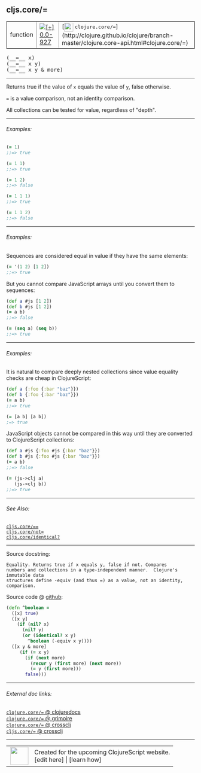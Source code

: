 ## cljs.core/=



 <table border="1">
<tr>
<td>function</td>
<td><a href="https://github.com/cljsinfo/cljs-api-docs/tree/0.0-927"><img valign="middle" alt="[+] 0.0-927" title="Added in 0.0-927" src="https://img.shields.io/badge/+-0.0--927-lightgrey.svg"></a> </td>
<td>
[<img height="24px" valign="middle" src="http://i.imgur.com/1GjPKvB.png"> <samp>clojure.core/=</samp>](http://clojure.github.io/clojure/branch-master/clojure.core-api.html#clojure.core/=)
</td>
</tr>
</table>


 <samp>
(__=__ x)<br>
</samp>
 <samp>
(__=__ x y)<br>
</samp>
 <samp>
(__=__ x y & more)<br>
</samp>

---

Returns true if the value of `x` equals the value of `y`, false otherwise.

`=` is a value comparison, not an identity comparison.

All collections can be tested for value, regardless of "depth".

---

###### Examples:

```clj
(= 1)
;;=> true

(= 1 1)
;;=> true

(= 1 2)
;;=> false

(= 1 1 1)
;;=> true

(= 1 1 2)
;;=> false
```

---
###### Examples:

Sequences are considered equal in value if they have the same elements:

```clj
(= '(1 2) [1 2])
;;=> true
```

But you cannot compare JavaScript arrays until you convert them to sequences:

```clj
(def a #js [1 2])
(def b #js [1 2])
(= a b)
;;=> false

(= (seq a) (seq b))
;;=> true
```

---
###### Examples:

It is natural to compare deeply nested collections since value equality checks
are cheap in ClojureScript:

```clj
(def a {:foo {:bar "baz"}})
(def b {:foo {:bar "baz"}})
(= a b)
;;=> true

(= [a b] [a b])
;=> true
```

JavaScript objects cannot be compared in this way until they are converted to
ClojureScript collections:

```clj
(def a #js {:foo #js {:bar "baz"}})
(def b #js {:foo #js {:bar "baz"}})
(= a b)
;;=> false

(= (js->clj a)
   (js->clj b))
;;=> true
```

---

###### See Also:

[`cljs.core/==`](cljs.core_EQEQ.md)<br>
[`cljs.core/not=`](cljs.core_notEQ.md)<br>
[`cljs.core/identical?`](cljs.core_identicalQMARK.md)<br>

---


Source docstring:

```
Equality. Returns true if x equals y, false if not. Compares
numbers and collections in a type-independent manner.  Clojure's immutable data
structures define -equiv (and thus =) as a value, not an identity,
comparison.
```


Source code @ [github](https://github.com/clojure/clojurescript/blob/r2280/src/cljs/cljs/core.cljs#L661-L677):

```clj
(defn ^boolean =
  ([x] true)
  ([x y]
    (if (nil? x)
      (nil? y)
      (or (identical? x y)
        ^boolean (-equiv x y))))
  ([x y & more]
     (if (= x y)
       (if (next more)
         (recur y (first more) (next more))
         (= y (first more)))
       false)))
```

<!--
Repo - tag - source tree - lines:

 <pre>
clojurescript @ r2280
└── src
    └── cljs
        └── cljs
            └── <ins>[core.cljs:661-677](https://github.com/clojure/clojurescript/blob/r2280/src/cljs/cljs/core.cljs#L661-L677)</ins>
</pre>

-->

---



###### External doc links:

[`clojure.core/=` @ clojuredocs](http://clojuredocs.org/clojure.core/=)<br>
[`clojure.core/=` @ grimoire](http://conj.io/store/v1/org.clojure/clojure/1.7.0-beta3/clj/clojure.core/%3D/)<br>
[`clojure.core/=` @ crossclj](http://crossclj.info/fun/clojure.core/%3D.html)<br>
[`cljs.core/=` @ crossclj](http://crossclj.info/fun/cljs.core.cljs/%3D.html)<br>

---

 <table>
<tr><td>
<img valign="middle" align="right" width="48px" src="http://i.imgur.com/Hi20huC.png">
</td><td>
Created for the upcoming ClojureScript website.<br>
[edit here] | [learn how]
</td></tr></table>

[edit here]:https://github.com/cljsinfo/cljs-api-docs/blob/master/cljsdoc/cljs.core_EQ.cljsdoc
[learn how]:https://github.com/cljsinfo/cljs-api-docs/wiki/cljsdoc-files

<!--

This information was too distracting to show to readers, but I'll leave it
commented here since it is helpful to:

- pretty-print the data used to generate this document
- and show how to retrieve that data



The API data for this symbol:

```clj
{:description "Returns true if the value of `x` equals the value of `y`, false otherwise.\n\n`=` is a value comparison, not an identity comparison.\n\nAll collections can be tested for value, regardless of \"depth\".",
 :return-type boolean,
 :ns "cljs.core",
 :name "=",
 :signature ["[x]" "[x y]" "[x y & more]"],
 :history [["+" "0.0-927"]],
 :type "function",
 :related ["cljs.core/==" "cljs.core/not=" "cljs.core/identical?"],
 :full-name-encode "cljs.core_EQ",
 :source {:code "(defn ^boolean =\n  ([x] true)\n  ([x y]\n    (if (nil? x)\n      (nil? y)\n      (or (identical? x y)\n        ^boolean (-equiv x y))))\n  ([x y & more]\n     (if (= x y)\n       (if (next more)\n         (recur y (first more) (next more))\n         (= y (first more)))\n       false)))",
          :title "Source code",
          :repo "clojurescript",
          :tag "r2280",
          :filename "src/cljs/cljs/core.cljs",
          :lines [661 677]},
 :examples [{:id "edffb6",
             :content "```clj\n(= 1)\n;;=> true\n\n(= 1 1)\n;;=> true\n\n(= 1 2)\n;;=> false\n\n(= 1 1 1)\n;;=> true\n\n(= 1 1 2)\n;;=> false\n```"}
            {:id "a2d064",
             :content "Sequences are considered equal in value if they have the same elements:\n\n```clj\n(= '(1 2) [1 2])\n;;=> true\n```\n\nBut you cannot compare JavaScript arrays until you convert them to sequences:\n\n```clj\n(def a #js [1 2])\n(def b #js [1 2])\n(= a b)\n;;=> false\n\n(= (seq a) (seq b))\n;;=> true\n```"}
            {:id "6c8424",
             :content "It is natural to compare deeply nested collections since value equality checks\nare cheap in ClojureScript:\n\n```clj\n(def a {:foo {:bar \"baz\"}})\n(def b {:foo {:bar \"baz\"}})\n(= a b)\n;;=> true\n\n(= [a b] [a b])\n;=> true\n```\n\nJavaScript objects cannot be compared in this way until they are converted to\nClojureScript collections:\n\n```clj\n(def a #js {:foo #js {:bar \"baz\"}})\n(def b #js {:foo #js {:bar \"baz\"}})\n(= a b)\n;;=> false\n\n(= (js->clj a)\n   (js->clj b))\n;;=> true\n```"}],
 :full-name "cljs.core/=",
 :clj-symbol "clojure.core/=",
 :docstring "Equality. Returns true if x equals y, false if not. Compares\nnumbers and collections in a type-independent manner.  Clojure's immutable data\nstructures define -equiv (and thus =) as a value, not an identity,\ncomparison."}

```

Retrieve the API data for this symbol:

```clj
;; from Clojure REPL
(require '[clojure.edn :as edn])
(-> (slurp "https://raw.githubusercontent.com/cljsinfo/cljs-api-docs/catalog/cljs-api.edn")
    (edn/read-string)
    (get-in [:symbols "cljs.core/="]))
```

-->
